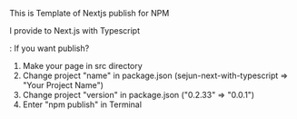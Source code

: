 This is Template of Nextjs publish for NPM

I provide to Next.js with Typescript



: If you want publish?
  1. Make your page in src directory
  2. Change project "name" in package.json (sejun-next-with-typescript => "Your Project Name")
  3. Change project "version" in package.json ("0.2.33" => "0.0.1")
  4. Enter "npm publish" in Terminal
